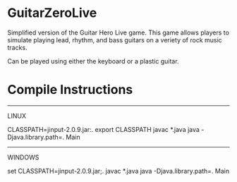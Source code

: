 # GuitarZeroLive
Simplified version of the Guitar Hero Live game. This game allows players to simulate playing lead, rhythm, and bass guitars on a veriety of rock music tracks. 

Can be played using either the keyboard or a plastic guitar.


# Compile Instructions

-----------------
LINUX

CLASSPATH=jinput-2.0.9.jar:.
export CLASSPATH
javac *.java
java -Djava.library.path=. Main

--------------------------
WINDOWS

set CLASSPATH=jinput-2.0.9.jar;.
javac *.java
java -Djava.library.path=. Main
